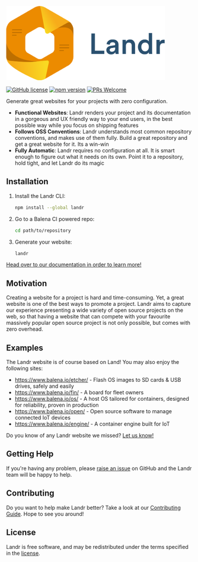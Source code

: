 <img src="./banner.png" height="200" />

[![GitHub license](https://img.shields.io/badge/license-Apache-blue.svg)](https://github.com/balena-io/landr/blob/master/LICENSE)
[![npm version](https://img.shields.io/npm/v/landr.svg?style=flat)](https://www.npmjs.com/package/landr)
[![PRs Welcome](https://img.shields.io/badge/PRs-welcome-brightgreen.svg)](https://github.com/balena-io/landr/blob/master/CONTRIBUTING.md)

Generate great websites for your projects with zero configuration.

- **Functional Websites**: Landr renders your project and its documentation in
  a gorgeous and UX friendly way to your end users, in the best possible way
  while you focus on shipping features
- **Follows OSS Conventions**: Landr understands most common repository
  conventions, and makes use of them fully. Build a great repository and get a
  great website for it. Its a win-win
- **Fully Automatic**: Landr requires no configuration at all. It is smart
  enough to figure out what it needs on its own. Point it to a repository, hold
  tight, and let Landr do its magic

Installation
------------

1. Install the Landr CLI:

    ```sh
    npm install --global landr
    ```

2. Go to a Balena CI powered repo:

    ```sh
    cd path/to/repository
    ```

3. Generate your website:

    ```sh
    landr
    ```

[Head over to our documentation in order to learn
more!](https://github.com/balena-io/landr/tree/master/docs)

Motivation
----------

Creating a website for a project is hard and time-consuming. Yet, a great
website is one of the best ways to promote a project. Landr aims to capture our
experience presenting a wide variety of open source projects on the web, so
that having a website that can compete with your favourite massively popular
open source project is not only possible, but comes with zero overhead.

Examples
--------

The Landr website is of course based on Land! You may also enjoy the following
sites:

- https://www.balena.io/etcher/ - Flash OS images to SD cards & USB drives,
  safely and easily
- https://www.balena.io/fin/ - A board for fleet owners
- https://www.balena.io/os/ - A host OS tailored for containers, designed for
  reliability, proven in production
- https://www.balena.io/open/ - Open source software to manage connected IoT
  devices
- https://www.balena.io/engine/ - A container engine built for IoT

Do you know of any Landr website we missed? [Let us
know!](https://github.com/balena-io/landr/issues/new?labels=examples&title=Add%20this%20Landr%20website%20to%20the%20examples)

Getting Help
------------

If you're having any problem, please [raise an
issue](https://github.com/balena-io/landr/issues/new) on GitHub and the Landr
team will be happy to help.

Contributing
------------

Do you want to help make Landr better? Take a look at our [Contributing
Guide](https://github.com/balena-io/landr/blob/master/CONTRIBUTING.md). Hope to
see you around!

License
-------

Landr is free software, and may be redistributed under the terms specified in
the [license](https://github.com/balena-io/landr/blob/master/LICENSE).
